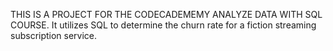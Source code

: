 THIS IS A PROJECT FOR THE CODECADEMEMY ANALYZE DATA WITH SQL COURSE.
It utilizes SQL to determine the churn rate for a fiction streaming subscription service.
